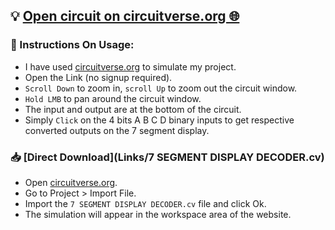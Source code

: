 ## 💡 [Open circuit on circuitverse.org 🌐](https://circuitverse.org/users/307998/projects/7-segment-display-binary-to-hexadecimal-decoder)
### 📖 Instructions On Usage:
- I have used [circuitverse.org](https://circuitverse.org/simulator) to simulate my project.
- Open the Link (no signup required).
- `Scroll Down` to zoom in, `scroll Up` to zoom out the circuit window.
- `Hold LMB` to pan around the circuit window.
- The input and output are at the bottom of the circuit.
- Simply `Click` on the 4 bits A B C D binary inputs to get respective converted outputs on the 7 segment display.

### 📥 [Direct Download](Links/7 SEGMENT DISPLAY DECODER.cv)
- Open [circuitverse.org](https://circuitverse.org/simulator).
- Go to Project > Import File.
- Import the `7 SEGMENT DISPLAY DECODER.cv` file and click Ok.
- The simulation will appear in the workspace area of the website.
